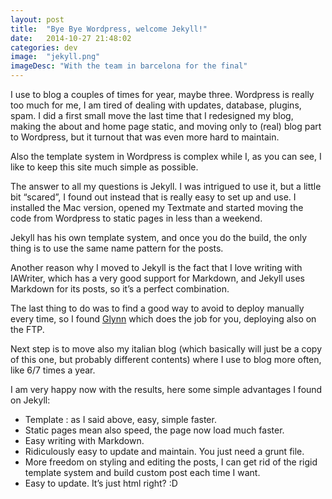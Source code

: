 ```yaml
---
layout: post
title:  "Bye Bye Wordpress, welcome Jekyll!"
date:   2014-10-27 21:48:02
categories: dev
image:  "jekyll.png"
imageDesc: "With the team in barcelona for the final"
---	
```

I use to blog a couples of times for year, maybe three. Wordpress is really too much for me, I am tired of dealing with updates, database, plugins, spam. I did a first small move the last time that I redesigned my blog, making the about and home page static, and moving only to (real) blog part to Wordpress, but it turnout that was even more hard to maintain.

Also the template system in Wordpress is complex while I, as you can see, I like to keep this site much simple as possible.

The answer to all my questions is Jekyll. I was intrigued to use it, but a little bit “scared”,  I found out instead that is really easy to set up and use. I installed the Mac version, opened my Textmate and started moving the code from Wordpress to static pages in less than a weekend. 

Jekyll has his own template system, and once you do the build, the only thing is to use the same name pattern for the posts.

Another reason why I moved to Jekyll is the fact that I love writing with IAWriter, which has a very good support for Markdown, and Jekyll uses Markdown for its posts, so it’s a perfect combination.

The last thing to do was to find a good way to avoid to deploy manually every time, so I found [Glynn](https://github.com/dmathieu/glynn) which does the job for you, deploying also on the FTP.

Next step is to move also my italian blog (which basically will just be a copy of this one, but probably different contents) where I use to blog more often, like 6/7 times a year.

I am very happy now with the results, here some simple advantages I found on Jekyll: 

- Template : as I said above, easy, simple faster.
- Static pages mean also speed, the page now load much faster.
- Easy writing with Markdown.
- Ridiculously easy to update and maintain. You just need a grunt file.
- More freedom on styling and editing the posts, I can get rid of the rigid template system and build custom post each time I want.
- Easy to update. It’s just html right? :D

